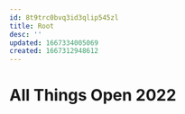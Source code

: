 ```yaml
---
id: 8t9trc0bvq3id3qlip545zl
title: Root
desc: ''
updated: 1667334005069
created: 1667312948612
---
```

# All Things Open 2022
